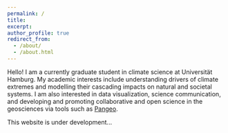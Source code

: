 ```yaml
---
permalink: /
title: 
excerpt: 
author_profile: true
redirect_from: 
  - /about/
  - /about.html
---
```


Hello! I am a currently graduate student in climate science at Universität Hamburg. My academic interests include understanding drivers of climate extremes and modelling their cascading impacts on natural and societal systems. I am also interested in data visualization, science communication, and developing and promoting collaborative and open science in the geosciences via tools such as [Pangeo](https://pangeo.io). 

This website is under development...